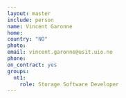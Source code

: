 ```yaml
---
layout: master
include: person
name: Vincent Garonne
home:
country: "NO"
photo:
email: vincent.garonne@usit.uio.no
phone: 
on_contract: yes
groups:
  nt1:
    role: Storage Software Developer
---
```

